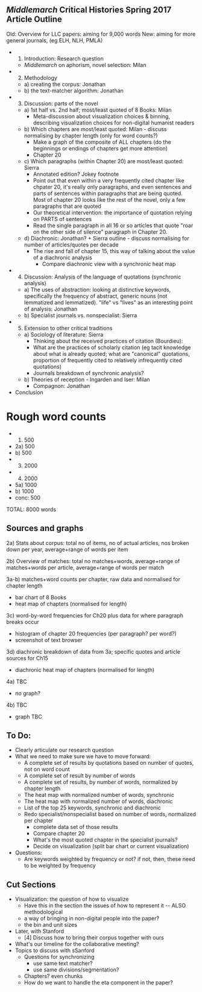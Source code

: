 ## *Middlemarch* Critical Histories Spring 2017 Article Outline ##

Old: Overview for LLC papers: aiming for 9,000 words
New: aiming for more general journals, (eg ELH, NLH, PMLA)

- 1) Introduction: Research question
	- *Middlemarch* on aphorism, novel selection: Milan 
- 2) Methodology 
	- a) creating the corpus: Jonathan
	- b) the text-matcher algorithm: Jonathan
- 3) Discussion: parts of the novel 
	- a) 1st half vs. 2nd half; most/least quoted of 8 Books: Milan
		- Meta-discussion about visualization choices & binning, describing visualization choices for non-digital humanist readers
	- b) Which chapters are most/least quoted: Milan
	        - discuss normalising by chapter length (only for word counts?)
		- Make a graph of the composite of ALL chapters (do the beginnings or endings of chapters get more attention)
		- Chapter 20 
	- c) Which paragraphs (within Chapter 20) are most/least quoted: Sierra
		- Annotated edition? Jokey footnote
		- Point out that even within a very frequently cited chapter like chpater 20, it's really only paragraphs, and even sentences and parts of sentences within paragraphs that are being quoted. Most of chapter 20 looks like the rest of the novel, only a few paragraphs that are quoted
		- Our theoretical intervention: the importance of quotation relying on PARTS of sentences
		- Read the single paragraph in all 16 or so articles that quote "roar on the other side of silence" paragraph in Chapter 20.
	- d) Diachronic: Jonathan? + Sierra outline
	        - discuss normalising for number of articles/quotes per decade
		- The rise and fall of chapter 15, this way of talking about the value of a diachronic analysis 
			- Compare diachronic view with a synchronic heat map  
- 4) Discussion: Analysis of the language of quotations (synchronic analysis)
	- a) The uses of abstraction: looking at distinctive keywords, specifically the frequency of abstract, generic nouns (not lemmatized and lemmatized). "life" vs "lives" as an interesting point of analysis: Jonathan
	- b) Specialist journals vs. nonspecialist: Sierra
- 5) Extension to other critical traditions
	- a) Sociology of literature: Sierra
		- Thinking about the received practices of citation (Bourdieu): 
		- What are the practices of scholarly citation (eg tacit knowledge about what is already quoted; what are "canonical" quotations, proportion of frequently cited to relatively infrequently cited quotations) 
		- Journals breakdown of synchronic analysis? 
	- b) Theories of reception
	        - Ingarden and Iser: Milan
		- Compagnon: Jonathan	
- Conclusion

# Rough word counts

- 1) 500  
- 2a) 500  
- b) 500  
- 3) 2000  
- 4) 2000  
- 5a) 1000  
- b)  1000  
- conc: 500

TOTAL: 8000 words

## Sources and graphs ##

2a) Stats about corpus: total no of items, no of actual articles, nos broken down per year, average+range of words per item

2b) Overview of matches: total no matches+words, average+range of matches+words per article, average+range of words per match

3a-b) matches+word counts per chapter, raw data and normalised for chapter length

- bar chart of 8 Books
- heat map of chapters (normalised for length)

3c) word-by-word frequencies for Ch20 plus data for where paragraph breaks occur

- histogram of chapter 20 frequencies (per paragraph? per word?)
- screenshot of text browser

3d) diachronic breakdown of data from 3a; specific quotes and article sources for Ch15

- diachronic heat map of chapters (normalised for length)

4a) TBC

- no graph?

4b) TBC

- graph TBC


## To Do: ##

- Clearly articulate our research question
- What we need to make sure we have to move forward:
	- A complete set of results by quotations based on number of quotes, not on word count 
	- A complete set of result by number of words
	- A complete set of results, by number of words, normalized by chapter length
	- The heat map with normalized number of words, synchronic
	- The heat map with normalized number of words, diachronic
	- List of the top 25 keywords, synchronic and diachronic
	- Redo specialist/nonspecialist based on number of words, normalized per chapter
		- complete data set of those results 
		- Compare chapter 20
		- What's the most quoted chapter in the specialist journals?
		- Decide on visualization (split bar chart or current visualization) 
- Questions:
	- Are keywords weighted by frequency or not? if not, then, these need to be weighted by frequency



## Cut Sections ##

-  Visualization: the question of how to visualize
	- Have this in the section the issues of how to represent it -- ALSO methodological
	- a way of bringing in non-digital people into the paper? 
	- the bin and unit sizes 
- Later, with Stanford 
	- [4] Discuss how to bring their corpus together with ours
- What's our timeline for the collaborative meeting?
- Topics to discuss with sSanford 
	- Questions for synchronizing
		-  use same text matcher?
		- use same divisions/segmentation?
	- Chapters? even chunks
	- How do we want to handle the eta component in the paper?   
